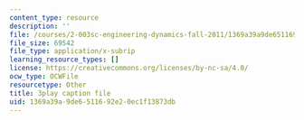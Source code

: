 ```yaml
---
content_type: resource
description: ''
file: /courses/2-003sc-engineering-dynamics-fall-2011/1369a39a9de6511692e20ec1f13873db_YZ9y4zcfCPs.vtt
file_size: 69542
file_type: application/x-subrip
learning_resource_types: []
license: https://creativecommons.org/licenses/by-nc-sa/4.0/
ocw_type: OCWFile
resourcetype: Other
title: 3play caption file
uid: 1369a39a-9de6-5116-92e2-0ec1f13873db
---
```

